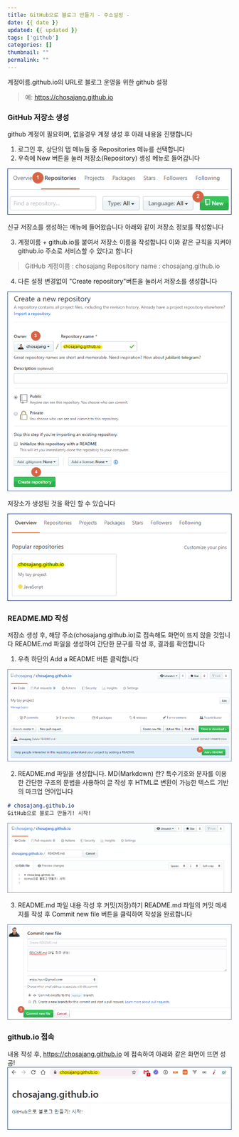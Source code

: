 ```yaml
---
title: GitHub으로 블로그 만들기 - 주소설정 -
date: {{ date }}
updated: {{ updated }}
tags: ['github']
categories: []
thumbnail: ""
permalink: ""
---
```


계정이름.github.io의 URL로 블로그 운영을 위한 github 설정

<!-- more  -->
 > 예: https://chosajang.github.io 

### GitHub 저장소 생성

github 계정이 필요하며, 없을경우 계정 생성 후 아래 내용을 진행합니다

1. 로그인 후, 상단의 탭 메뉴들 중 Repositories 메뉴를 선택합니다
2. 우측에 New 버튼을 눌러 저장소(Repository) 생성 메뉴로 들어갑니다

<img src="/image/github.blog.create/01.gif" />

신규 저장소를 생성하는 메뉴에 들어왔습니다
아래와 같이 저장소 정보를 작성합니다

3. 계정이름 + github.io를 붙여서 저장소 이름을 작성합니다
이와 같은 규칙을 지켜야 github.io 주소로 서비스할 수 있다고 합니다
> GitHub 계정이름 : chosajang
> Repository name : chosajang.github.io

4. 다른 설정 변경없이 "Create repository"버튼을 눌러서 저장소를 생성합니다

<img src="/image/github.blog.create/02.gif" />

저장소가 생성된 것을 확인 할 수 있습니다

<img src="/image/github.blog.create/03.gif" />

### README.MD 작성
저장소 생성 후, 해당 주소(chosajang.github.io)로 접속해도 화면이 뜨지 않을 것입니다
README.md 파일을 생성하여 간단한 문구를 작성 후, 결과를 확인합니다

1. 우측 하단의 Add a README 버튼 클릭합니다
<img src="/image/github.blog.create/04.gif" />

2. README.md 파일을 생성합니다.
MD(Markdown) 란?
특수기호와 문자를 이용한 간단한 구조의 문법을 사용하여 글 작성 후 HTML로 변환이 가능한 텍스트 기반의 마크업 언어입니다
``` md
# chosajang.github.io
GitHub으로 블로그 만들기! 시작!
```
<img src="/image/github.blog.create/05.gif" />

3. README.md 파일 내용 작성 후 커밋(저장)하기
README.md 파일의 커밋 메세지를 작성 후 Commit new file 버튼을 클릭하여 작성을 완료합니다
<img src="/image/github.blog.create/06.gif" />

### github.io 접속
내용 작성 후, https://chosajang.github.io 에 접속하여 아래와 같은 화면이 뜨면 성공!
<img src="/image/github.blog.create/07.gif" />

<!-- toc -->